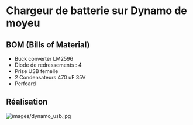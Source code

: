 # Chargeur de batterie sur Dynamo de moyeu

## BOM (Bills of Material)
* Buck converter LM2596
* Diode de redressements : 4
* Prise USB femelle
* 2 Condensateurs 470 uF 35V
* Perfoard

## Réalisation
![images/dynamo_usb.jpg](images/dynamos_usb.jpg)
